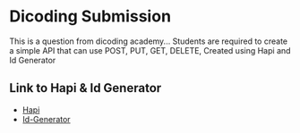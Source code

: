  
# Dicoding Submission

This is a question from dicoding academy...
Students are required to create a simple API that can use POST, PUT, GET, DELETE,
Created using Hapi and Id Generator


## Link to Hapi & Id Generator

- [Hapi](https://www.npmjs.com/package/hapi-handlers)
- [Id-Generator](https://www.npmjs.com/package/id-generator)

